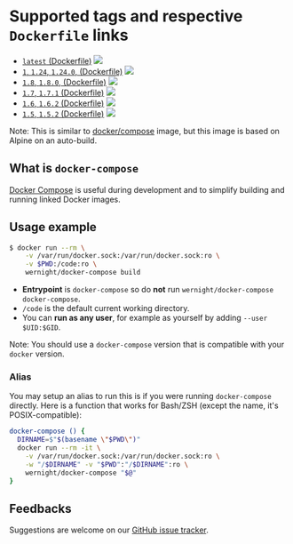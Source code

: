# Supported tags and respective `Dockerfile` links

  * [`latest` (Dockerfile)](https://github.com/wernight/docker-compose/blob/master/Dockerfile) [![](https://images.microbadger.com/badges/image/wernight/docker-compose.svg)](https://microbadger.com/images/wernight/docker-compose "Get your own image badge on microbadger.com")
  * [`1`, `1.24`, `1.24.0`, (Dockerfile)](https://github.com/wernight/docker-compose/blob/v1.24.0/Dockerfile) [![](https://images.microbadger.com/badges/image/wernight/docker-compose:1.24.svg)](https://microbadger.com/images/wernight/docker-compose "Get your own image badge on microbadger.com")
  * [`1.8`, `1.8.0`, (Dockerfile)](https://github.com/wernight/docker-compose/blob/v1.8.0/Dockerfile) [![](https://images.microbadger.com/badges/image/wernight/docker-compose:1.8.svg)](https://microbadger.com/images/wernight/docker-compose "Get your own image badge on microbadger.com")
  * [`1.7`, `1.7.1` (Dockerfile)](https://github.com/wernight/docker-compose/blob/v1.7.1/Dockerfile) [![](https://images.microbadger.com/badges/image/wernight/docker-compose:1.7.svg)](https://microbadger.com/images/wernight/docker-compose "Get your own image badge on microbadger.com")
  * [`1.6`, `1.6.2` (Dockerfile)](https://github.com/wernight/docker-compose/blob/v1.6.2/Dockerfile) [![](https://images.microbadger.com/badges/image/wernight/docker-compose:1.6.svg)](https://microbadger.com/images/wernight/docker-compose "Get your own image badge on microbadger.com")
  * [`1.5`, `1.5.2` (Dockerfile)](https://github.com/wernight/docker-compose/blob/v1.5.2/Dockerfile) [![](https://images.microbadger.com/badges/image/wernight/docker-compose:1.5.svg)](https://microbadger.com/images/wernight/docker-compose "Get your own image badge on microbadger.com")

Note: This is similar to [docker/compose](https://hub.docker.com/r/docker/compose/) image, but this image is based on Alpine on an auto-build.

## What is `docker-compose`

[Docker Compose](https://docs.docker.com/compose/) is useful during development and to simplify building and running linked Docker images.

## Usage example

```bash
$ docker run --rm \
    -v /var/run/docker.sock:/var/run/docker.sock:ro \
    -v $PWD:/code:ro \
    wernight/docker-compose build
```

  - **Entrypoint** is `docker-compose` so do **not** run `wernight/docker-compose docker-compose`.
  - `/code` is the default current working directory.
  - You can **run as any user**, for example as yourself by adding `--user $UID:$GID`.

Note: You should use a `docker-compose` version that is compatible with your `docker` version.

### Alias

You may setup an alias to run this is if you were running `docker-compose` directly.
Here is a function that works for Bash/ZSH (except the name, it's POSIX-compatible):

```bash
docker-compose () {
  DIRNAME=$"$(basename \"$PWD\")"
  docker run --rm -it \
    -v /var/run/docker.sock:/var/run/docker.sock:ro \
    -w "/$DIRNAME" -v "$PWD":"/$DIRNAME":ro \
    wernight/docker-compose "$@"
}
```


## Feedbacks

Suggestions are welcome on our [GitHub issue tracker](https://github.com/wernight/docker-compose/issues).
